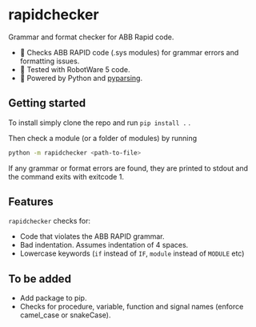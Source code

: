 # rapidchecker
Grammar and format checker for ABB Rapid code.

- 🔎 Checks ABB RAPID code (.sys modules) for grammar errors and formatting issues.
- 🦾 Tested with RobotWare 5 code.
- 🐍 Powered by Python and [pyparsing](https://github.com/pyparsing/pyparsing).

## Getting started

To install simply clone the repo and run `pip install .` .

Then check a module (or a folder of modules) by running

```bash
python -m rapidchecker <path-to-file>
```

If any grammar or format errors are found, they are printed to stdout and the command exits with exitcode 1.

## Features

`rapidchecker` checks for:

- Code that violates the ABB RAPID grammar.
- Bad indentation. Assumes indentation of 4 spaces.
- Lowercase keywords (`if` instead of `IF`, `module` instead of `MODULE` etc)

## To be added

- Add package to pip.
- Checks for procedure, variable, function and signal names (enforce camel_case or snakeCase).
